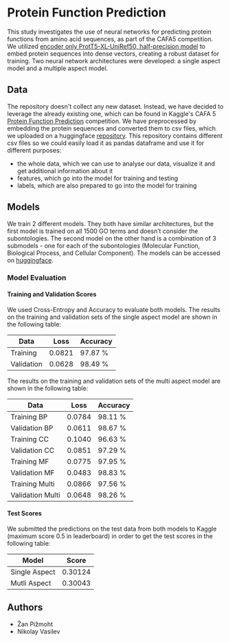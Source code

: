 # Protein Function Prediction
This study investigates the use of neural networks for predicting protein functions from amino acid sequences, as part of the CAFA5 competition. We utilized [encoder only ProtT5-XL-UniRef50, half-precision model](https://huggingface.co/Rostlab/prot_t5_xl_half_uniref50-enc) to embed protein sequences into dense vectors, creating a robust dataset for training. Two neural network architectures were developed: a single aspect model and a multiple aspect model.

## Data
The repository doesn't collect any new dataset. Instead, we have decided to leverage the already existing one, which can be found in Kaggle's CAFA 5 [Protein Function Prediction](https://www.kaggle.com/competitions/cafa-5-protein-function-prediction/data) competition. 
We have preprocessed by embedding the protein sequences and converted them to csv files, which we uploaded on a huggingface [repository](https://huggingface.co/datasets/nikolayvV/protein-function-prediction-preprocessed). This repository contains different csv files so we could easily load it as pandas dataframe and use it for different purposes:
- the whole data, which we can use to analyse our data, visualize it and get additional information about it
- features, which go into the model for training and testing
- labels, which are also prepared to go into the model for training

## Models

We train 2 different models. They both have similar architectures, but the first model is trained on all 1500 GO terms and doesn’t consider the subontologies. The second model on the other hand is a combination of 3 submodels - one for each of the subontologies (Molecular Function, Biological Process, and Cellular Component). The models can be accessed on [huggingface](https://huggingface.co/nikolayvV/protein_function_prediction).

### Model Evaluation

#### Training and Validation Scores

We used Cross-Entropy and Accuracy to evaluate both models. The results on the training and validation sets of the single aspect model are shown in the following table:

|     Data      |     Loss    | Accuracy |
| ------------- | ----------- | -------- |
| Training      | 0.0821      | 97.87 %  |
| Validation    | 0.0628      | 98.49 %  |

The results on the training and validation sets of the multi aspect model are shown in the following table:

|       Data       |     Loss    | Accuracy |
| ---------------- | ----------- | -------- |
| Training BP      | 0.0784      | 98.11 %  |
| Validation BP    | 0.0611      | 98.67 %  |
| Training CC      | 0.1040      | 96.63 %  |
| Validation CC    | 0.0851      | 97.29 %  |
| Training MF      | 0.0775      | 97.95 %  |
| Validation MF    | 0.0483      | 98.83 %  |
| Training Multi   | 0.0866      | 97.56 %  |
| Validation Multi | 0.0648      | 98.26 %  |

#### Test Scores

We submitted the predictions on the test data from both models to Kaggle (maximum score 0.5 in leaderboard) in order to get the test scores in the following table:

|     Model     |    Score    |
| ------------- | ----------- |
| Single Aspect | 0.30124     |
| Mutli Aspect  | 0.30043     |

## Authors
- Žan Pižmoht
- Nikolay Vasilev
